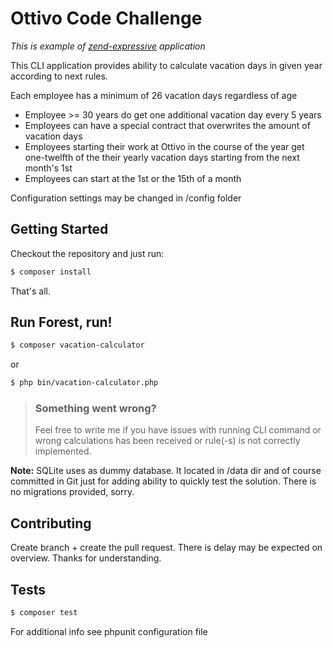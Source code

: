 # Ottivo Code Challenge

*This is example of [zend-expressive](https://github.com/zendframework/zend-expressive)  application*

This CLI application provides ability to calculate vacation days in given year according to next rules.

Each employee has a minimum of 26 vacation days regardless of age
- Employee >= 30 years do get one additional vacation day every 5 years
- Employees can have a special contract that overwrites the amount of vacation days
- Employees starting their work at Ottivo in the course of the year get one-twelfth of the their yearly vacation days starting from the next month's 1st
- Employees can start at the 1st or the 15th of a month

Configuration settings may be changed in /config folder

## Getting Started

Checkout the repository and just run:

```bash
$ composer install
```

That's all.

## Run Forest, run!

```bash
$ composer vacation-calculator
```

or 

```bash
$ php bin/vacation-calculator.php
```

> ### Something went wrong? 
>
> Feel free to write me if you have issues with running CLI command or 
> wrong calculations has been received or rule(-s) is not correctly implemented.

**Note:** SQLite uses as dummy database. It located in /data dir and of course committed in Git just for adding
ability to quickly test the solution. There is no migrations provided, sorry.

## Contributing

Create branch + create the pull request. There is delay may be expected on overview. Thanks for understanding.

## Tests

```bash
$ composer test
```

For additional info see phpunit configuration file
